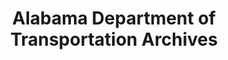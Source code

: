 ---
layout: repo
title: "Alabama Department of Transportation Archives"
id: 10619
permalink: repos/10619/
---